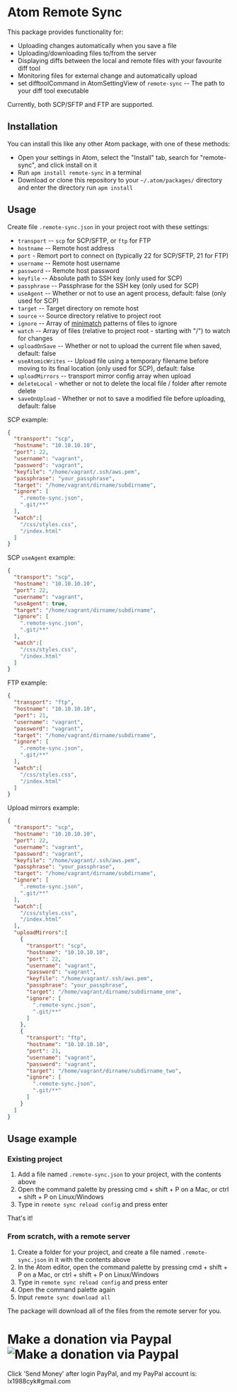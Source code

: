 # Atom Remote Sync
This package provides functionality for:
- Uploading changes automatically when you save a file
- Uploading/downloading files to/from the server
- Displaying diffs between the local and remote files with your favourite diff tool
- Monitoring files for external change and automatically upload
- set difftoolCommand in AtomSettingView of `remote-sync` -- The path to your diff tool executable

Currently, both SCP/SFTP and FTP are supported.

## Installation
You can install this like any other Atom package, with one of these methods:
- Open your settings in Atom, select the "Install" tab, search for "remote-sync", and click install on it
- Run `apm install remote-sync` in a terminal
- Download or clone this repository to your `~/.atom/packages/` directory and enter the directory run `apm install`

## Usage
Create file `.remote-sync.json` in your project root with these settings:
- `transport` -- `scp` for SCP/SFTP, or `ftp` for FTP
- `hostname` -- Remote host address
- `port` - Remort port to connect on (typically 22 for SCP/SFTP, 21 for FTP)
- `username` -- Remote host username
- `password` -- Remote host password
- `keyfile` -- Absolute path to SSH key (only used for SCP)
- `passphrase` -- Passphrase for the SSH key (only used for SCP)
- `useAgent` -- Whether or not to use an agent process, default: false (only used for SCP)
- `target` -- Target directory on remote host
- `source` -- Source directory relative to project root
- `ignore` -- Array of [minimatch](https://github.com/isaacs/minimatch) patterns of files to ignore
- `watch` -- Array of files (relative to project root - starting with "/") to watch for changes
- `uploadOnSave` -- Whether or not to upload the current file when saved, default: false
- `useAtomicWrites` -- Upload file using a temporary filename before moving to its final location (only used for SCP), default: false
- `uploadMirrors` -- transport mirror config array when upload
- `deleteLocal` - whether or not to delete the local file / folder after remote delete
- `saveOnUpload` - Whether or not to save a modified file before uploading, default: false

SCP example:

```json
{
  "transport": "scp",
  "hostname": "10.10.10.10",
  "port": 22,
  "username": "vagrant",
  "password": "vagrant",
  "keyfile": "/home/vagrant/.ssh/aws.pem",
  "passphrase": "your_passphrase",
  "target": "/home/vagrant/dirname/subdirname",
  "ignore": [
    ".remote-sync.json",
    ".git/**"
  ],
  "watch":[
    "/css/styles.css",
    "/index.html"
  ]
}
```

SCP `useAgent` example:

```json
{
  "transport": "scp",
  "hostname": "10.10.10.10",
  "port": 22,
  "username": "vagrant",
  "useAgent": true,
  "target": "/home/vagrant/dirname/subdirname",
  "ignore": [
    ".remote-sync.json",
    ".git/**"
  ],
  "watch":[
    "/css/styles.css",
    "/index.html"
  ]
}
```

FTP example:

```json
{
  "transport": "ftp",
  "hostname": "10.10.10.10",
  "port": 21,
  "username": "vagrant",
  "password": "vagrant",
  "target": "/home/vagrant/dirname/subdirname",
  "ignore": [
    ".remote-sync.json",
    ".git/**"
  ],
  "watch":[
    "/css/styles.css",
    "/index.html"
  ]
}
```

Upload mirrors example:

```json
{
  "transport": "scp",
  "hostname": "10.10.10.10",
  "port": 22,
  "username": "vagrant",
  "password": "vagrant",
  "keyfile": "/home/vagrant/.ssh/aws.pem",
  "passphrase": "your_passphrase",
  "target": "/home/vagrant/dirname/subdirname",
  "ignore": [
    ".remote-sync.json",
    ".git/**"
  ],
  "watch":[
    "/css/styles.css",
    "/index.html"
  ],
  "uploadMirrors":[
    {
      "transport": "scp",
      "hostname": "10.10.10.10",
      "port": 22,
      "username": "vagrant",
      "password": "vagrant",
      "keyfile": "/home/vagrant/.ssh/aws.pem",
      "passphrase": "your_passphrase",
      "target": "/home/vagrant/dirname/subdirname_one",
      "ignore": [
        ".remote-sync.json",
        ".git/**"
      ]
    },
    {
      "transport": "ftp",
      "hostname": "10.10.10.10",
      "port": 21,
      "username": "vagrant",
      "password": "vagrant",
      "target": "/home/vagrant/dirname/subdirname_two",
      "ignore": [
        ".remote-sync.json",
        ".git/**"
      ]
    }
  ]
}
```

## Usage example
### Existing project
1. Add a file named `.remote-sync.json` to your project, with the contents above
2. Open the command palette by pressing cmd + shift + P on a Mac, or ctrl + shift + P on Linux/Windows
3. Type in `remote sync reload config` and press enter

That's it!

### From scratch, with a remote server
1. Create a folder for your project, and create a file named `.remote-sync.json` in it with the contents above
2. In the Atom editor, open the command palette by pressing cmd + shift + P on a Mac, or ctrl + shift + P on Linux/Windows
3. Type in `remote sync reload config` and press enter
4. Open the command palette again
5. Input `remote sync download all`

The package will download all of the files from the remote server for you.

# Make a donation via Paypal ![Make a donation via Paypal](https://www.paypalobjects.com/en_US/i/btn/btn_donate_SM.gif)
Click 'Send Money' after login PayPal, and my PayPal account is: lx1988cyk#gmail.com
